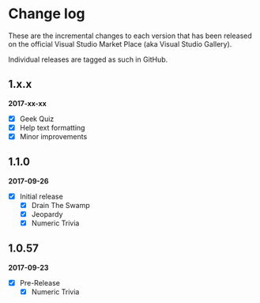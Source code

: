 # Change log

These are the incremental changes to each version that has been released on the official Visual Studio Market Place (aka Visual Studio Gallery).

Individual releases are tagged as such in GitHub.

## 1.x.x
**2017-xx-xx**
- [x] Geek Quiz
- [x] Help text formatting
- [x] Minor improvements 

## 1.1.0
**2017-09-26**
- [x] Initial release
  - [x] Drain The Swamp
  - [x] Jeopardy
  - [x] Numeric Trivia 

## 1.0.57
**2017-09-23**
- [x] Pre-Release
  - [x] Numeric Trivia